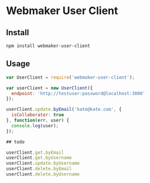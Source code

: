 # Webmaker User Client

## Install

`npm install webmaker-user-client`


## Usage

```js
var UserClient = require('webmaker-user-client');

var userClient = new UserClient({
  endpoint: 'http://testuser:password@localhost:3000'
});

userClient.update.byEmail('kate@kate.com', {
  isCollaborator: true
}, function(err, user) {
  console.log(user);
});

## todo

userClient.get.byEmail
userClient.get.byUsername
userClient.update.byUsername
userClient.delete.byEmail
userClient.delete.byUsername

```
